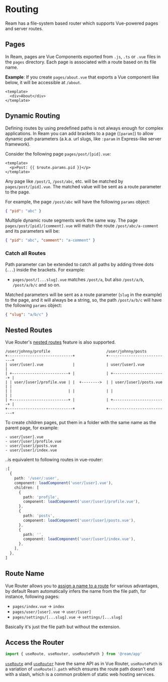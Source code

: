 # Routing

Ream has a file-system based router which supports Vue-powered pages and server routes.

## Pages

In Ream, pages are Vue Components exported from `.js`, `.ts` or `.vue` files in the `pages` directory. Each page is associated with a route based on its file name.

**Example**: If you create `pages/about.vue` that exports a Vue component like below, it will be accessible at `/about`.

```vue
<template>
  <div>About</div>
</template>
```

## Dynamic Routing

Defining routes by using predefined paths is not always enough for complex applications. In Ream you can add brackets to a page (`[param]`) to allow dynamic path parameters (a.k.a. url slugs, like `:param` in Express-like server framework).

Consider the following page `pages/post/[pid].vue`:

```vue
<template>
  <p>Post: {{ $route.params.pid }}</p>
</template>
```

Any page like `/post/1`, `/post/abc`, etc. will be matched by `pages/post/[pid].vue`. The matched value will be sent as a route parameter to the page.

For example, the page `/post/abc` will have the following `params` object:

```json
{ "pid": "abc" }
```

Multiple dynamic route segments work the same way. The page `pages/post/[pid]/[comment].vue` will match the route `/post/abc/a-comment` and its parameters will be:

```json
{ "pid": "abc", "comment": "a-comment" }
```

### Catch all Routes

Path parameter can be extended to catch all paths by adding three dots (`...`) inside the brackets. For example:

- `pages/post/[...slug].vue` matches `/post/a`, but also `/post/a/b`, `/post/a/b/c` and so on.

Matched parameters will be sent as a route parameter (`slug` in the example) to the page, and it will always be a string, so, the path `/post/a/b/c` will have the following `params` object:

```json
{ "slug": "a/b/c" }
```

## Nested Routes

Vue Router's [nested routes](https://next.router.vuejs.org/guide/essentials/nested-routes.html) feature is also supported.

```
/user/johnny/profile                         /user/johnny/posts
+-----------------------------+              +---------------------------+
| user/[user].vue             |              | user/[user].vue           |
| +-------------------------+ |              | +-----------------------+ |
| | user/[user]/profile.vue | |  +-------->  | | user/[user]/posts.vue | |
| |                         | |              | |                       | |
| +-------------------------+ |              | +-----------------------+ |
+-----------------------------+              +---------------------------+
```

To create children pages, put them in a folder with the same name as the parent page, for example:

```
- user/[user].vue
- user/[user]/profile.vue
- user/[user]/posts.vue
- user/[user]/index.vue
```

..is equivalent to following routes in vue-router:

```ts
;[
  {
    path: '/user/:user',
    component: loadComponent('user/[user].vue'),
    children: [
      {
        path: 'profile',
        component: loadComponent('user/[user]/profile.vue'),
      },
      {
        path: 'posts',
        component: loadComponent('user/[user]/posts.vue'),
      },
      {
        path: '',
        component: loadComponent('user/[user]/index.vue'),
      },
    ],
  },
]
```

## Route Name

Vue Router allows you to [assign a name to a route](https://next.router.vuejs.org/guide/essentials/named-routes.html#named-routes) for various advantages, by default Ream automatically infers the name from the file path, for instance, following pages:

- `pages/index.vue` -> `index`
- `pages/user/[user].vue` -> `user/[user]`
- `pages/settings/[...slug].vue` -> `settings/[...slug]`

Basically it's just the file path but without the extension.

## Access the Router

```ts
import { useRoute, useRouter, useRoutePath } from '@ream/app'
```

[`useRoute`](https://next.router.vuejs.org/api/#useroute) and [`useRouter`](https://next.router.vuejs.org/api/#userouter) have the same API as in Vue Router, `useRoutePath` is a variation of `useRoute().path` which ensures the route path doesn't end with a slash, which is a common problem of static web hosting services.
